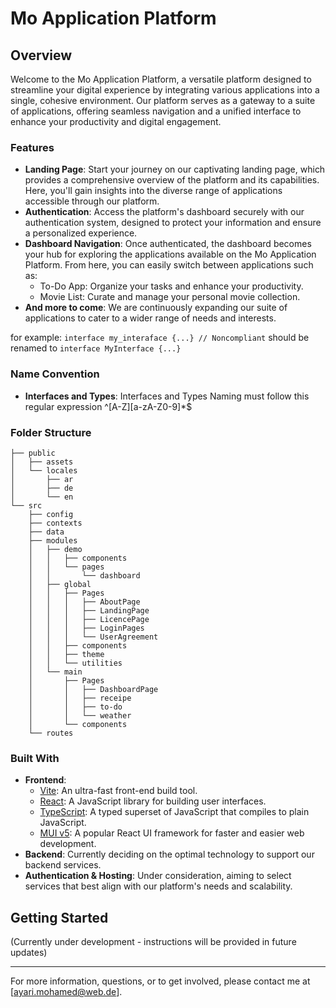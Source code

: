# Mo Application Platform

## Overview

Welcome to the Mo Application Platform, a versatile platform designed to streamline your digital experience by integrating various applications into a single, cohesive environment. Our platform serves as a gateway to a suite of applications, offering seamless navigation and a unified interface to enhance your productivity and digital engagement.

### Features

- **Landing Page**: Start your journey on our captivating landing page, which provides a comprehensive overview of the platform and its capabilities. Here, you'll gain insights into the diverse range of applications accessible through our platform.
- **Authentication**: Access the platform's dashboard securely with our authentication system, designed to protect your information and ensure a personalized experience.
- **Dashboard Navigation**: Once authenticated, the dashboard becomes your hub for exploring the applications available on the Mo Application Platform. From here, you can easily switch between applications such as:
  - To-Do App: Organize your tasks and enhance your productivity.
  - Movie List: Curate and manage your personal movie collection.
- **And more to come**: We are continuously expanding our suite of applications to cater to a wider range of needs and interests.

for example:
`interface my_interaface {...} // Noncompliant`
should be renamed to
`interface MyInterface {...}`

### Name Convention

- **Interfaces and Types**: Interfaces and Types Naming must follow this regular expression ^[A-Z][a-zA-Z0-9]\*$

### Folder Structure

```
├── public
│   ├── assets
│   └── locales
│       ├── ar
│       ├── de
│       └── en
└── src
    ├── config
    ├── contexts
    ├── data
    ├── modules
    │   ├── demo
    │   │   ├── components
    │   │   └── pages
    │   │       └── dashboard
    │   ├── global
    │   │   ├── Pages
    │   │   │   ├── AboutPage
    │   │   │   ├── LandingPage
    │   │   │   ├── LicencePage
    │   │   │   ├── LoginPages
    │   │   │   └── UserAgreement
    │   │   ├── components
    │   │   ├── theme
    │   │   └── utilities
    │   └── main
    │       ├── Pages
    │       │   ├── DashboardPage
    │       │   ├── receipe
    │       │   ├── to-do
    │       │   └── weather
    │       └── components
    └── routes    
```

### Built With

- **Frontend**:
  - [Vite](https://vitejs.dev/): An ultra-fast front-end build tool.
  - [React](https://reactjs.org/): A JavaScript library for building user interfaces.
  - [TypeScript](https://www.typescriptlang.org/): A typed superset of JavaScript that compiles to plain JavaScript.
  - [MUI v5](https://mui.com/): A popular React UI framework for faster and easier web development.
- **Backend**: Currently deciding on the optimal technology to support our backend services.
- **Authentication & Hosting**: Under consideration, aiming to select services that best align with our platform's needs and scalability.

## Getting Started

(Currently under development - instructions will be provided in future updates)

---

For more information, questions, or to get involved, please contact me at [ayari.mohamed@web.de].
